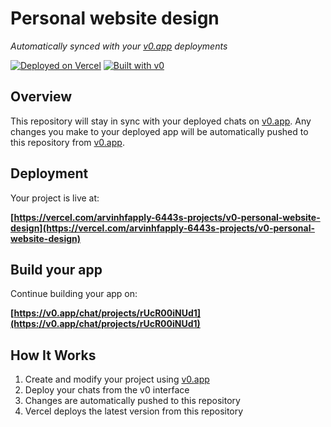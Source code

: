 # Personal website design

*Automatically synced with your [v0.app](https://v0.app) deployments*

[![Deployed on Vercel](https://img.shields.io/badge/Deployed%20on-Vercel-black?style=for-the-badge&logo=vercel)](https://vercel.com/arvinhfapply-6443s-projects/v0-personal-website-design)
[![Built with v0](https://img.shields.io/badge/Built%20with-v0.app-black?style=for-the-badge)](https://v0.app/chat/projects/rUcR00iNUd1)

## Overview

This repository will stay in sync with your deployed chats on [v0.app](https://v0.app).
Any changes you make to your deployed app will be automatically pushed to this repository from [v0.app](https://v0.app).

## Deployment

Your project is live at:

**[https://vercel.com/arvinhfapply-6443s-projects/v0-personal-website-design](https://vercel.com/arvinhfapply-6443s-projects/v0-personal-website-design)**

## Build your app

Continue building your app on:

**[https://v0.app/chat/projects/rUcR00iNUd1](https://v0.app/chat/projects/rUcR00iNUd1)**

## How It Works

1. Create and modify your project using [v0.app](https://v0.app)
2. Deploy your chats from the v0 interface
3. Changes are automatically pushed to this repository
4. Vercel deploys the latest version from this repository
